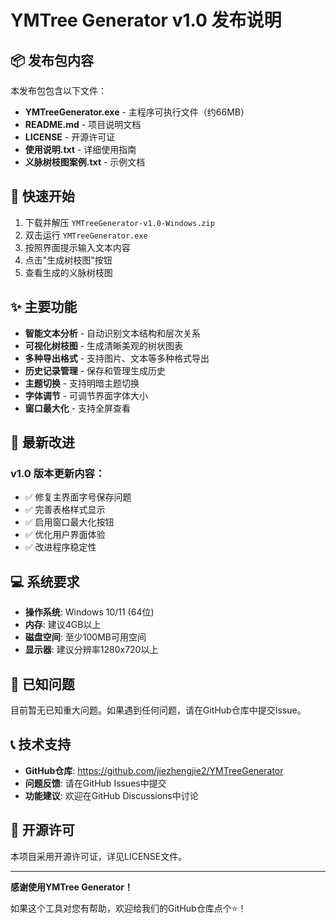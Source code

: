# YMTree Generator v1.0 发布说明

## 📦 发布包内容

本发布包包含以下文件：

- **YMTreeGenerator.exe** - 主程序可执行文件（约66MB）
- **README.md** - 项目说明文档
- **LICENSE** - 开源许可证
- **使用说明.txt** - 详细使用指南
- **义脉树枝图案例.txt** - 示例文档

## 🚀 快速开始

1. 下载并解压 `YMTreeGenerator-v1.0-Windows.zip`
2. 双击运行 `YMTreeGenerator.exe`
3. 按照界面提示输入文本内容
4. 点击"生成树枝图"按钮
5. 查看生成的义脉树枝图

## ✨ 主要功能

- **智能文本分析** - 自动识别文本结构和层次关系
- **可视化树枝图** - 生成清晰美观的树状图表
- **多种导出格式** - 支持图片、文本等多种格式导出
- **历史记录管理** - 保存和管理生成历史
- **主题切换** - 支持明暗主题切换
- **字体调节** - 可调节界面字体大小
- **窗口最大化** - 支持全屏查看

## 🔧 最新改进

### v1.0 版本更新内容：
- ✅ 修复主界面字号保存问题
- ✅ 完善表格样式显示
- ✅ 启用窗口最大化按钮
- ✅ 优化用户界面体验
- ✅ 改进程序稳定性

## 💻 系统要求

- **操作系统**: Windows 10/11 (64位)
- **内存**: 建议4GB以上
- **磁盘空间**: 至少100MB可用空间
- **显示器**: 建议分辨率1280x720以上

## 🐛 已知问题

目前暂无已知重大问题。如果遇到任何问题，请在GitHub仓库中提交Issue。

## 📞 技术支持

- **GitHub仓库**: https://github.com/jiezhengjie2/YMTreeGenerator
- **问题反馈**: 请在GitHub Issues中提交
- **功能建议**: 欢迎在GitHub Discussions中讨论

## 📄 开源许可

本项目采用开源许可证，详见LICENSE文件。

---

**感谢使用YMTree Generator！**

如果这个工具对您有帮助，欢迎给我们的GitHub仓库点个⭐️！